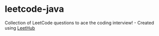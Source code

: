 # leetcode-java
Collection of LeetCode questions to ace the coding interview! - Created using [LeetHub](https://github.com/QasimWani/LeetHub)
